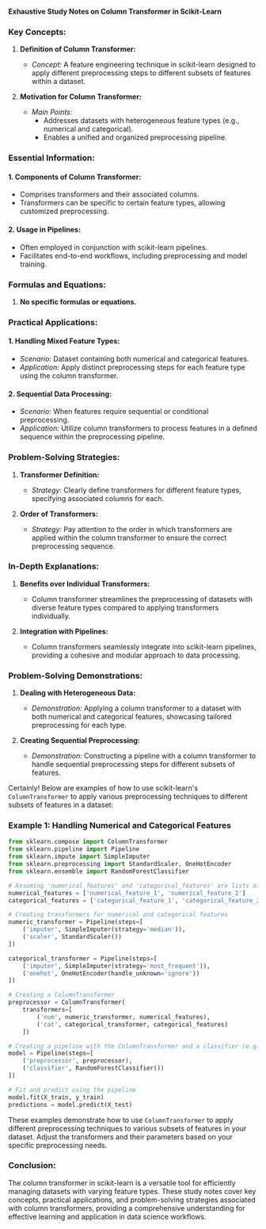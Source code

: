 **Exhaustive Study Notes on Column Transformer in Scikit-Learn**

### Key Concepts:

1. **Definition of Column Transformer:**
   - *Concept:* A feature engineering technique in scikit-learn designed to apply different preprocessing steps to different subsets of features within a dataset.

2. **Motivation for Column Transformer:**
   - *Main Points:*
     - Addresses datasets with heterogeneous feature types (e.g., numerical and categorical).
     - Enables a unified and organized preprocessing pipeline.

### Essential Information:

#### 1. **Components of Column Transformer:**
   - Comprises transformers and their associated columns.
   - Transformers can be specific to certain feature types, allowing customized preprocessing.

#### 2. **Usage in Pipelines:**
   - Often employed in conjunction with scikit-learn pipelines.
   - Facilitates end-to-end workflows, including preprocessing and model training.

### Formulas and Equations:

1. **No specific formulas or equations.**

### Practical Applications:

#### 1. **Handling Mixed Feature Types:**
   - *Scenario:* Dataset containing both numerical and categorical features.
   - *Application:* Apply distinct preprocessing steps for each feature type using the column transformer.

#### 2. **Sequential Data Processing:**
   - *Scenario:* When features require sequential or conditional preprocessing.
   - *Application:* Utilize column transformers to process features in a defined sequence within the preprocessing pipeline.

### Problem-Solving Strategies:

1. **Transformer Definition:**
   - *Strategy:* Clearly define transformers for different feature types, specifying associated columns for each.

2. **Order of Transformers:**
   - *Strategy:* Pay attention to the order in which transformers are applied within the column transformer to ensure the correct preprocessing sequence.

### In-Depth Explanations:

1. **Benefits over Individual Transformers:**
   - Column transformer streamlines the preprocessing of datasets with diverse feature types compared to applying transformers individually.

2. **Integration with Pipelines:**
   - Column transformers seamlessly integrate into scikit-learn pipelines, providing a cohesive and modular approach to data processing.

### Problem-Solving Demonstrations:

1. **Dealing with Heterogeneous Data:**
   - *Demonstration:* Applying a column transformer to a dataset with both numerical and categorical features, showcasing tailored preprocessing for each type.

2. **Creating Sequential Preprocessing:**
   - *Demonstration:* Constructing a pipeline with a column transformer to handle sequential preprocessing steps for different subsets of features.

Certainly! Below are examples of how to use scikit-learn's `ColumnTransformer` to apply various preprocessing techniques to different subsets of features in a dataset:

### Example 1: Handling Numerical and Categorical Features

```python
from sklearn.compose import ColumnTransformer
from sklearn.pipeline import Pipeline
from sklearn.impute import SimpleImputer
from sklearn.preprocessing import StandardScaler, OneHotEncoder
from sklearn.ensemble import RandomForestClassifier

# Assuming 'numerical_features' and 'categorical_features' are lists of column names
numerical_features = ['numerical_feature_1', 'numerical_feature_2']
categorical_features = ['categorical_feature_1', 'categorical_feature_2']

# Creating transformers for numerical and categorical features
numeric_transformer = Pipeline(steps=[
    ('imputer', SimpleImputer(strategy='median')),
    ('scaler', StandardScaler())
])

categorical_transformer = Pipeline(steps=[
    ('imputer', SimpleImputer(strategy='most_frequent')),
    ('onehot', OneHotEncoder(handle_unknown='ignore'))
])

# Creating a ColumnTransformer
preprocessor = ColumnTransformer(
    transformers=[
        ('num', numeric_transformer, numerical_features),
        ('cat', categorical_transformer, categorical_features)
    ])

# Creating a pipeline with the ColumnTransformer and a classifier (e.g., RandomForestClassifier)
model = Pipeline(steps=[
    ('preprocessor', preprocessor),
    ('classifier', RandomForestClassifier())
])

# Fit and predict using the pipeline
model.fit(X_train, y_train)
predictions = model.predict(X_test)
```
These examples demonstrate how to use `ColumnTransformer` to apply different preprocessing techniques to various subsets of features in your dataset. Adjust the transformers and their parameters based on your specific preprocessing needs.

### Conclusion:

The column transformer in scikit-learn is a versatile tool for efficiently managing datasets with varying feature types. These study notes cover key concepts, practical applications, and problem-solving strategies associated with column transformers, providing a comprehensive understanding for effective learning and application in data science workflows.